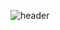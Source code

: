 ![header](https://capsule-render.vercel.app/api?type=shark&color=B897FF&height=300&section=header&text=capsule%20render&fontSize=90)
